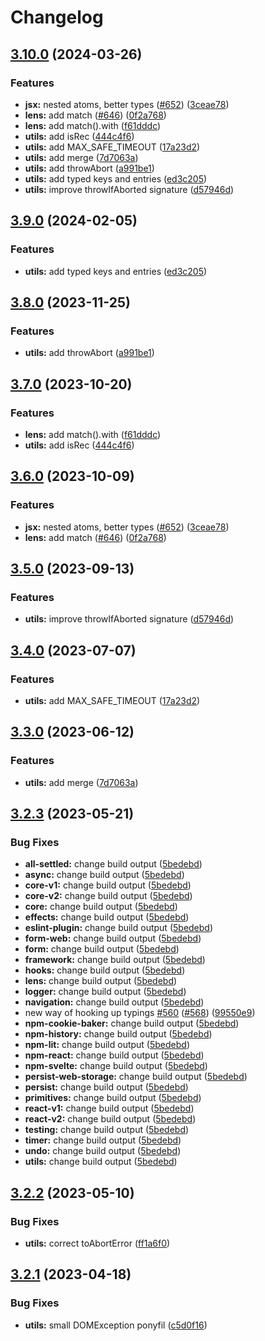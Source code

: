 # Changelog

## [3.10.0](https://github.com/kirademiurge/reatom/compare/utils-v3.9.0...utils-v3.10.0) (2024-03-26)


### Features

* **jsx:** nested atoms, better types ([#652](https://github.com/kirademiurge/reatom/issues/652)) ([3ceae78](https://github.com/kirademiurge/reatom/commit/3ceae788da52ff40a561ce5b2fc5371475fb7d7c))
* **lens:** add match ([#646](https://github.com/kirademiurge/reatom/issues/646)) ([0f2a768](https://github.com/kirademiurge/reatom/commit/0f2a7685dd797cac4c9fc882a8e24bc31f9503a6))
* **lens:** add match().with ([f61dddc](https://github.com/kirademiurge/reatom/commit/f61dddc858fda9921117acd472cc4e4e71cdd47e))
* **utils:** add isRec ([444c4f6](https://github.com/kirademiurge/reatom/commit/444c4f6c528092a59bdd332218b3d42c88351999))
* **utils:** add MAX_SAFE_TIMEOUT ([17a23d2](https://github.com/kirademiurge/reatom/commit/17a23d2917d42855c0b2872e0c504e5d1ed83172))
* **utils:** add merge ([7d7063a](https://github.com/kirademiurge/reatom/commit/7d7063a5eaff2b6f2f0f1677d4d3bba34dad38a8))
* **utils:** add throwAbort ([a991be1](https://github.com/kirademiurge/reatom/commit/a991be1153c8b1c3c929a7eabcc9328e022b8eff))
* **utils:** add typed keys and entries ([ed3c205](https://github.com/kirademiurge/reatom/commit/ed3c205259d39cea018938c2b14794dbfd994c00))
* **utils:** improve throwIfAborted signature ([d57946d](https://github.com/kirademiurge/reatom/commit/d57946d294285f5f51714a1ffc873928ae7cf079))

## [3.9.0](https://github.com/artalar/reatom/compare/utils-v3.8.0...utils-v3.9.0) (2024-02-05)


### Features

* **utils:** add typed keys and entries ([ed3c205](https://github.com/artalar/reatom/commit/ed3c205259d39cea018938c2b14794dbfd994c00))

## [3.8.0](https://github.com/artalar/reatom/compare/utils-v3.7.0...utils-v3.8.0) (2023-11-25)


### Features

* **utils:** add throwAbort ([a991be1](https://github.com/artalar/reatom/commit/a991be1153c8b1c3c929a7eabcc9328e022b8eff))

## [3.7.0](https://github.com/artalar/reatom/compare/utils-v3.6.0...utils-v3.7.0) (2023-10-20)


### Features

* **lens:** add match().with ([f61dddc](https://github.com/artalar/reatom/commit/f61dddc858fda9921117acd472cc4e4e71cdd47e))
* **utils:** add isRec ([444c4f6](https://github.com/artalar/reatom/commit/444c4f6c528092a59bdd332218b3d42c88351999))

## [3.6.0](https://github.com/artalar/reatom/compare/utils-v3.5.0...utils-v3.6.0) (2023-10-09)


### Features

* **jsx:** nested atoms, better types ([#652](https://github.com/artalar/reatom/issues/652)) ([3ceae78](https://github.com/artalar/reatom/commit/3ceae788da52ff40a561ce5b2fc5371475fb7d7c))
* **lens:** add match ([#646](https://github.com/artalar/reatom/issues/646)) ([0f2a768](https://github.com/artalar/reatom/commit/0f2a7685dd797cac4c9fc882a8e24bc31f9503a6))

## [3.5.0](https://github.com/artalar/reatom/compare/utils-v3.4.0...utils-v3.5.0) (2023-09-13)


### Features

* **utils:** improve throwIfAborted signature ([d57946d](https://github.com/artalar/reatom/commit/d57946d294285f5f51714a1ffc873928ae7cf079))

## [3.4.0](https://github.com/artalar/reatom/compare/utils-v3.3.0...utils-v3.4.0) (2023-07-07)


### Features

* **utils:** add MAX_SAFE_TIMEOUT ([17a23d2](https://github.com/artalar/reatom/commit/17a23d2917d42855c0b2872e0c504e5d1ed83172))

## [3.3.0](https://github.com/artalar/reatom/compare/utils-v3.2.3...utils-v3.3.0) (2023-06-12)


### Features

* **utils:** add merge ([7d7063a](https://github.com/artalar/reatom/commit/7d7063a5eaff2b6f2f0f1677d4d3bba34dad38a8))

## [3.2.3](https://github.com/artalar/reatom/compare/utils-v3.2.2...utils-v3.2.3) (2023-05-21)


### Bug Fixes

* **all-settled:** change build output ([5bedebd](https://github.com/artalar/reatom/commit/5bedebda3a1ee92850d10f767686303b8ec2ba0e))
* **async:** change build output ([5bedebd](https://github.com/artalar/reatom/commit/5bedebda3a1ee92850d10f767686303b8ec2ba0e))
* **core-v1:** change build output ([5bedebd](https://github.com/artalar/reatom/commit/5bedebda3a1ee92850d10f767686303b8ec2ba0e))
* **core-v2:** change build output ([5bedebd](https://github.com/artalar/reatom/commit/5bedebda3a1ee92850d10f767686303b8ec2ba0e))
* **core:** change build output ([5bedebd](https://github.com/artalar/reatom/commit/5bedebda3a1ee92850d10f767686303b8ec2ba0e))
* **effects:** change build output ([5bedebd](https://github.com/artalar/reatom/commit/5bedebda3a1ee92850d10f767686303b8ec2ba0e))
* **eslint-plugin:** change build output ([5bedebd](https://github.com/artalar/reatom/commit/5bedebda3a1ee92850d10f767686303b8ec2ba0e))
* **form-web:** change build output ([5bedebd](https://github.com/artalar/reatom/commit/5bedebda3a1ee92850d10f767686303b8ec2ba0e))
* **form:** change build output ([5bedebd](https://github.com/artalar/reatom/commit/5bedebda3a1ee92850d10f767686303b8ec2ba0e))
* **framework:** change build output ([5bedebd](https://github.com/artalar/reatom/commit/5bedebda3a1ee92850d10f767686303b8ec2ba0e))
* **hooks:** change build output ([5bedebd](https://github.com/artalar/reatom/commit/5bedebda3a1ee92850d10f767686303b8ec2ba0e))
* **lens:** change build output ([5bedebd](https://github.com/artalar/reatom/commit/5bedebda3a1ee92850d10f767686303b8ec2ba0e))
* **logger:** change build output ([5bedebd](https://github.com/artalar/reatom/commit/5bedebda3a1ee92850d10f767686303b8ec2ba0e))
* **navigation:** change build output ([5bedebd](https://github.com/artalar/reatom/commit/5bedebda3a1ee92850d10f767686303b8ec2ba0e))
* new way of hooking up typings [#560](https://github.com/artalar/reatom/issues/560) ([#568](https://github.com/artalar/reatom/issues/568)) ([99550e9](https://github.com/artalar/reatom/commit/99550e98c34df7efd8431282a868a0483bed5dc8))
* **npm-cookie-baker:** change build output ([5bedebd](https://github.com/artalar/reatom/commit/5bedebda3a1ee92850d10f767686303b8ec2ba0e))
* **npm-history:** change build output ([5bedebd](https://github.com/artalar/reatom/commit/5bedebda3a1ee92850d10f767686303b8ec2ba0e))
* **npm-lit:** change build output ([5bedebd](https://github.com/artalar/reatom/commit/5bedebda3a1ee92850d10f767686303b8ec2ba0e))
* **npm-react:** change build output ([5bedebd](https://github.com/artalar/reatom/commit/5bedebda3a1ee92850d10f767686303b8ec2ba0e))
* **npm-svelte:** change build output ([5bedebd](https://github.com/artalar/reatom/commit/5bedebda3a1ee92850d10f767686303b8ec2ba0e))
* **persist-web-storage:** change build output ([5bedebd](https://github.com/artalar/reatom/commit/5bedebda3a1ee92850d10f767686303b8ec2ba0e))
* **persist:** change build output ([5bedebd](https://github.com/artalar/reatom/commit/5bedebda3a1ee92850d10f767686303b8ec2ba0e))
* **primitives:** change build output ([5bedebd](https://github.com/artalar/reatom/commit/5bedebda3a1ee92850d10f767686303b8ec2ba0e))
* **react-v1:** change build output ([5bedebd](https://github.com/artalar/reatom/commit/5bedebda3a1ee92850d10f767686303b8ec2ba0e))
* **react-v2:** change build output ([5bedebd](https://github.com/artalar/reatom/commit/5bedebda3a1ee92850d10f767686303b8ec2ba0e))
* **testing:** change build output ([5bedebd](https://github.com/artalar/reatom/commit/5bedebda3a1ee92850d10f767686303b8ec2ba0e))
* **timer:** change build output ([5bedebd](https://github.com/artalar/reatom/commit/5bedebda3a1ee92850d10f767686303b8ec2ba0e))
* **undo:** change build output ([5bedebd](https://github.com/artalar/reatom/commit/5bedebda3a1ee92850d10f767686303b8ec2ba0e))
* **utils:** change build output ([5bedebd](https://github.com/artalar/reatom/commit/5bedebda3a1ee92850d10f767686303b8ec2ba0e))

## [3.2.2](https://github.com/artalar/reatom/compare/utils-v3.2.1...utils-v3.2.2) (2023-05-10)


### Bug Fixes

* **utils:** correct toAbortError ([ff1a6f0](https://github.com/artalar/reatom/commit/ff1a6f0b1cbdf04d4fa734a67c6d18cefbad2450))

## [3.2.1](https://github.com/artalar/reatom/compare/utils-v3.2.0...utils-v3.2.1) (2023-04-18)


### Bug Fixes

* **utils:** small DOMException ponyfil ([c5d0f16](https://github.com/artalar/reatom/commit/c5d0f16cd8601219031e2a219b24b712fdc03d77))
